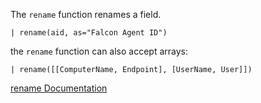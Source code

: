 The `rename` function renames a field.

```
| rename(aid, as="Falcon Agent ID")
```

the `rename` function can also accept arrays:

```
| rename([[ComputerName, Endpoint], [UserName, User]])
```

[rename Documentation](https://library.humio.com/data-analysis/functions-rename.html)
